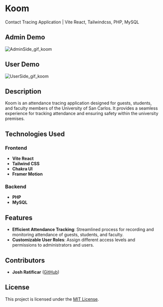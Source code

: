 # Koom
Contact Tracing Application | Vite React, Tailwindcss, PHP, MySQL

## Admin Demo


![AdminSide_gif_koom](https://github.com/not-joosh/Koom/assets/105687297/2c9fcec1-7dfa-4eb3-aa22-62dd34ba0e0d)



## User Demo


![UserSide_gif_koom](https://github.com/not-joosh/Koom/assets/105687297/47cdb549-295a-4e54-b432-6ac3ca016341)



## Description
Koom is an attendance tracing application designed for guests, students, and faculty members of the University of San Carlos. It provides a seamless experience for tracking attendance and ensuring safety within the university premises.

## Technologies Used

### Frontend

- **Vite React**
- **Tailwind CSS**
- **Chakra UI**
- **Framer Motion**

### Backend

- **PHP**
- **MySQL**

## Features

- **Efficient Attendance Tracking**: Streamlined process for recording and monitoring attendance of guests, students, and faculty.
- **Customizable User Roles**: Assign different access levels and permissions to administrators and users.

## Contributors

- **Josh Ratificar** ([GitHub](https://github.com/not-joosh))

## License

This project is licensed under the [MIT License](https://opensource.org/licenses/MIT).